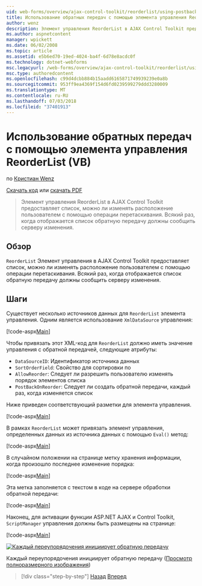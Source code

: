 ```yaml
---
uid: web-forms/overview/ajax-control-toolkit/reorderlist/using-postbacks-with-reorderlist-vb
title: Использование обратных передач с помощью элемента управления ReorderList (VB) | Документация Майкрософт
author: wenz
description: Элемент управления ReorderList в AJAX Control Toolkit предоставляет список, можно ли изменять расположение пользователем с помощью операции перетаскивания. Каждый раз, когда отображается список po...
ms.author: aspnetcontent
manager: wpickett
ms.date: 06/02/2008
ms.topic: article
ms.assetid: e5b6ed70-19ed-4024-ba4f-6d78e8acdc0f
ms.technology: dotnet-webforms
msc.legacyurl: /web-forms/overview/ajax-control-toolkit/reorderlist/using-postbacks-with-reorderlist-vb
msc.type: authoredcontent
ms.openlocfilehash: c99d4dcbb884b15aadd6165871749939239e0a8b
ms.sourcegitcommit: 953ff9ea4369f154d6fd0239599279ddd3280009
ms.translationtype: MT
ms.contentlocale: ru-RU
ms.lasthandoff: 07/03/2018
ms.locfileid: "37401913"
---
```

<a name="using-postbacks-with-reorderlist-vb"></a>Использование обратных передач с помощью элемента управления ReorderList (VB)
====================
по [Кристиан Wenz](https://github.com/wenz)

[Скачать код](http://download.microsoft.com/download/9/3/f/93f8daea-bebd-4821-833b-95205389c7d0/ReorderList4.vb.zip) или [скачать PDF](http://download.microsoft.com/download/2/d/c/2dc10e34-6983-41d4-9c08-f78f5387d32b/reorderlist4VB.pdf)

> Элемент управления ReorderList в AJAX Control Toolkit предоставляет список, можно ли изменять расположение пользователем с помощью операции перетаскивания. Всякий раз, когда отображается список обратную передачу должны сообщить серверу изменения.


## <a name="overview"></a>Обзор

`ReorderList` Элемент управления в AJAX Control Toolkit предоставляет список, можно ли изменять расположение пользователем с помощью операции перетаскивания. Всякий раз, когда отображается список обратную передачу должны сообщить серверу изменения.

## <a name="steps"></a>Шаги

Существует несколько источников данных для `ReorderList` элемента управления. Одним является использование `XmlDataSource` управления:

[!code-aspx[Main](using-postbacks-with-reorderlist-vb/samples/sample1.aspx)]

Чтобы привязать этот XML-код для `ReorderList` должно иметь значение управления с обратной передачей, следующие атрибуты:

- `DataSourceID`: Идентификатор источника данных
- `SortOrderField`: Свойство для сортировки по
- `AllowReorder`: Следует ли разрешить пользователю изменять порядок элементов списка
- `PostBackOnReorder`: Следует ли создать обратной передачи, каждый раз, когда изменяется список

Ниже приведен соответствующий разметки для элемента управления.

[!code-aspx[Main](using-postbacks-with-reorderlist-vb/samples/sample2.aspx)]

В рамках `ReorderList` может привязать элемент управления, определенных данных из источника данных с помощью `Eval()` метод:

[!code-aspx[Main](using-postbacks-with-reorderlist-vb/samples/sample3.aspx)]

В случайном положении на странице метку хранения информации, когда произошло последнее изменение порядка:

[!code-aspx[Main](using-postbacks-with-reorderlist-vb/samples/sample4.aspx)]

Эта метка заполняется с текстом в коде на сервере обработки обратной передачи:

[!code-aspx[Main](using-postbacks-with-reorderlist-vb/samples/sample5.aspx)]

Наконец, для активации функции ASP.NET AJAX и Control Toolkit, `ScriptManager` управления должны быть размещены на странице:

[!code-aspx[Main](using-postbacks-with-reorderlist-vb/samples/sample6.aspx)]


[![Каждый переупорядочения инициирует обратную передачу](using-postbacks-with-reorderlist-vb/_static/image2.png)](using-postbacks-with-reorderlist-vb/_static/image1.png)

Каждый переупорядочения инициирует обратную передачу ([Просмотр полноразмерного изображения](using-postbacks-with-reorderlist-vb/_static/image3.png))

> [!div class="step-by-step"]
> [Назад](drag-and-drop-via-reorderlist-cs.md)
> [Вперед](drag-and-drop-via-reorderlist-vb.md)
